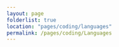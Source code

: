 ```yaml
---
layout: page
folderlist: true
location: "pages/coding/languages"
permalink: /pages/coding/Languages
---
```

